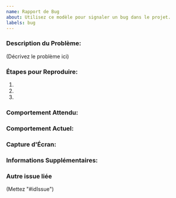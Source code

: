 ```yaml
---
name: Rapport de Bug
about: Utilisez ce modèle pour signaler un bug dans le projet.
labels: bug
---
```


### Description du Problème:
(Décrivez le problème ici)

### Étapes pour Reproduire:
1. 
2. 
3. 

### Comportement Attendu:

### Comportement Actuel:

### Capture d'Écran:

### Informations Supplémentaires:

### Autre issue liée 
(Mettez "#idIssue")
